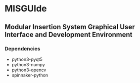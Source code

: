 # MISGUIde
## Modular Insertion System Graphical User Interface and Development Environment

### Dependencies
* python3-pyqt5
* python3-numpy
* python3-opencv
* spinnaker-python

